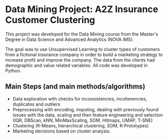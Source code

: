 # Data Mining Project: A2Z Insurance Customer Clustering

This project was developed for the Data Mining course from the Master's Degree in Data Science and Advanced Analytics (NOVA IMS).

The goal was to use Unsupervised Learning to cluster types of customers from a fictional insurance company in order to build a marketing strategy to increase profit and improve the company. The data from the clients had demographic and value related variables. All code was developed in Python.

## Main Steps (and main methods/algorithms)

- Data exploration with checks for inconsistencies, incoherencies, duplicates and outliers
- Preprocessing with encoding, imputing, dealing with previously found issues with the data, scaling and then feature engineering and selection (IQR, DBScan, kNN, MinMaxScaling, SOM, Hitmaps, UMAP, T-SNE)
- Clustering (K-Means, hierarchical clustering, SOM, K-Prototypes) 
- Marketing decisions based on cluster analysis.
